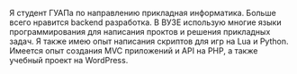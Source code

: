 Я студент ГУАПа по направлению прикладная информатика. 
Больше всего нравится backend разработка. 
В ВУЗЕ использую многие языки программирования для написания проктов и решения прикладных задач.
Я также имею опыт написания скриптов для игр на Lua и Python.
Имеется опыт создания MVC приложений и API на PHP, а также учебный проект на WordPress.
